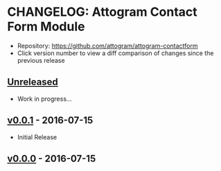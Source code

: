 # CHANGELOG: Attogram Contact Form Module
- Repository: https://github.com/attogram/attogram-contactform
- Click version number to view a diff comparison of changes since the previous release

## [Unreleased](https://github.com/attogram/attogram-contactform/compare/v0.0.1...HEAD)

- Work in progress...

## [v0.0.1](https://github.com/attogram/attogram-contactform/compare/a45b633...v0.0.1) - 2016-07-15

- Initial Release

## [v0.0.0](https://github.com/attogram/attogram-contactform/tree/a45b633) - 2016-07-15
